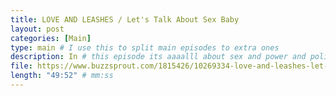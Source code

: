 ```yaml
---
title: LOVE AND LEASHES / Let's Talk About Sex Baby
layout: post
categories: [Main]
type: main # I use this to split main episodes to extra ones
description: In # this episode its aaaalll about sex and power and politics and BDSM and Michel Foucault and Silvia Federici and witches and capitalism and soooo many other things Celi and Maksu are discussing the very hot BDSM romantic comedy Love and Leashes and are discussing the political significance of sex in a Western and also Korean context. Now get your whips ready, youre in for a ride. Enjoy everyone Books Silvia Federici Caliban and the Witch (MUST READ)PS this is definitely anexplicit episode
file: https://www.buzzsprout.com/1815426/10269334-love-and-leashes-let-s-talk-about-sex-baby-aaaand-politics.mp3 #Link to your .mp3 file
length: "49:52" # mm:ss
---
```

